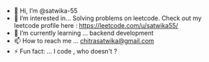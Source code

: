 - 👋 Hi, I’m @satwika-55
- 👀 I’m interested in... Solving problems on leetcode. Check out my leetcode profile here : https://leetcode.com/u/satwika55/
- 🌱 I’m currently learning ... backend development
- 📫 How to reach me ... chitrasatwika@gmail.com
- ⚡ Fun fact: ... I code , who doesn't ?

<!---
satwika-55/satwika-55 is a ✨ special ✨ repository because its `README.md` (this file) appears on your GitHub profile.
You can click the Preview link to take a look at your changes.
--->
